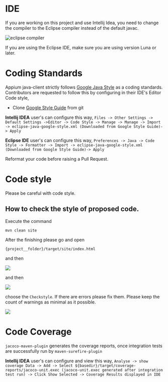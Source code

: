 # IDE

If you are working on this project and use Intellij Idea, you need to change the compiler to the Eclipse compiler instead of the default javac. 

![eclipse compiler](https://cloud.githubusercontent.com/assets/4927589/14228367/6fce184e-f91b-11e5-837c-2673446d24ea.png)


If you are using the Eclipse IDE, make sure you are using version Luna or later.

# Coding Standards

Appium java-client strictly follows [Google Java Style](http://google-styleguide.googlecode.com/svn/trunk/javaguide.html) as a coding standards. Contributors are requested to follow this by configuring in their IDE's Editor Code style,

* Clone [Google Style Guide](https://github.com/google/styleguide.git) from git

**Intellij IDEA** user's can configure this way,
`Files -> Other Settings -> Default Settings ->Editor -> Code Style -> Manage -> Manage -> Import -> eclipse-java-google-style.xml (Downloaded from Google Style Guide)-> Apply`

**Eclipse IDE** user's can configure this way,
`Preferences -> Java -> Code Style -> Formatter -> Import -> eclipse-java-google-style.xml (Downloaded from Google Style Guide)-> Apply`

Reformat your code before raising a Pull Request.

# Code style

Please be careful with code style.

## How to check the style of proposed code.

Execute the command

`mvn clean site`

After the finishing please go and open
 
`{project__folder}/target/site/index.html`

and then

![](https://cloud.githubusercontent.com/assets/4927589/14588981/d9eef6f6-04df-11e6-9c6f-9bbd2bed3400.png)

and then

![](https://cloud.githubusercontent.com/assets/4927589/14588999/29ca76e6-04e0-11e6-8647-d868ab185682.png)

choose the `Checkstyle`. If there are errors please fix them. Please keep the count of warnings as minimal as 
it possible.

![](https://cloud.githubusercontent.com/assets/4927589/14589025/e817bed8-04e0-11e6-9eb9-8987f24672e0.png)

# Code Coverage
 
`jacoco-maven-plugin` generates the coverage reports, once integration tests are successfully run by `maven-surefire-plugin`

**Intellij IDEA** user's can configure and view this way,
`Analyse -> show coverage Data -> Add -> Select ${basedir}/target/coverage-reports/jacoco-unit.exec (jacoco-unit.exec generated after integration test run) -> Click Show Selected -> Coverage Results displayed in IDE`
